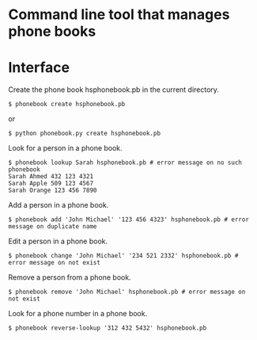 # Command line tool that manages phone books

# Interface

Create the phone book hsphonebook.pb in the current directory.

```shell
$ phonebook create hsphonebook.pb
```
or

```shell
$ python phonebook.py create hsphonebook.pb
```

Look for a person in a phone book.

```shell
$ phonebook lookup Sarah hsphonebook.pb # error message on no such phonebook
Sarah Ahmed 432 123 4321
Sarah Apple 509 123 4567
Sarah Orange 123 456 7890
```

Add a person in a phone book.

```shell
$ phonebook add 'John Michael' '123 456 4323' hsphonebook.pb # error message on duplicate name
```

Edit a person in a phone book.

```shell
$ phonebook change 'John Michael' '234 521 2332' hsphonebook.pb # error message on not exist
```

Remove a person from a phone book.

```shell
$ phonebook remove 'John Michael' hsphonebook.pb # error message on not exist
```

Look for a phone number in a phone book.

```shell
$ phonebook reverse-lookup '312 432 5432' hsphonebook.pb
```
